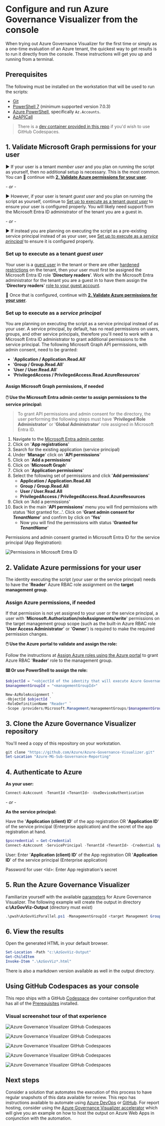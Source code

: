 
# Configure and run Azure Governance Visualizer from the console

When trying out Azure Governance Visualizer for the first time or simply as a one-time evaluation of an Azure tenant, the quickest way to get results is to run it directly from the console. These instructions will get you up and running from a terminal.

## Prerequisites

The following must be installed on the workstation that will be used to run the scripts:

- [Git](https://git-scm.com/downloads)
- [PowerShell 7](https://github.com/PowerShell/PowerShell#get-powershell) (minimum supported version 7.0.3)
- [Azure PowerShell](https://learn.microsoft.com/powershell/azure/install-azure-powershell), specifically `Az.Accounts`.
- [AzAPICall](https://github.com/JulianHayward/AzAPICall#get--set-azapicall-powershell-module)

> There is a [dev container provided in this repo](#using-github-codespaces-as-your-console) if you'd wish to use GitHub Codespaces.

## 1. Validate Microsoft Graph permissions for your user

:arrow_forward: If your user is a tenant _member user_ and you plan on running the script as yourself, then no additional setup is necessary. This is the most common. You can :arrow_down_small: continue with [**2. Validate Azure permissions for your user**](#2-validate-azure-permissions-for-your-user).

_- or -_

:arrow_forward: However, if your user is tenant _guest user_ and you plan on running the script as yourself, continue to [Set up to execute as a tenant _guest user_](#set-up-to-execute-as-a-tenant-guest-user) to ensure your user is configured properly. You will likely need support from the Microsoft Entra ID administrator of the tenant you are a guest in.

_- or -_

:arrow_forward: If instead you are planning on executing the script as a pre-existing service principal instead of as your user, see [Set up to execute as a _service principal_](#set-up-to-execute-as-a-service-principal) to ensure it is configured properly.

### Set up to execute as a tenant _guest user_

Your user is a [guest user](https://learn.microsoft.com/entra/fundamentals/users-default-permissions#compare-member-and-guest-default-permissions) in the tenant or there are other [hardened restrictions](https://learn.microsoft.com/entra/identity/users/users-restrict-guest-permissions) on the tenant, then your user must first be assigned the Microsoft Entra ID role '**Directory readers**'. Work with the Microsoft Entra administrator for the tenant you are a guest in to have them assign the '**Directory readers**' [role to your guest account](https://learn.microsoft.com/entra/identity/role-based-access-control/manage-roles-portal).

:arrow_down_small: Once that is configured, continue with [**2. Validate Azure permissions for your user**](#2-validate-azure-permissions-for-your-user).

### Set up to execute as a _service principal_

You are planning on executing the script as a service principal instead of as your user. A service principal, by default, has no read permissions on users, groups, and other service principals, therefore you'll need to work with a Microsoft Entra ID administrator to grant additional permissions to the service principal. The following Microsoft Graph API permissions, with admin consent, need to be granted:

- '**Application / Application.Read.All**'
- '**Group / Group.Read.All**'
- '**User / User.Read.All**'
- '**PrivilegedAccess / PrivilegedAccess.Read.AzureResources**'

#### Assign Microsoft Graph permissions, if needed

**:computer_mouse: Use the Microsoft Entra admin center to assign permissions to the service principal:**

> To grant API permissions and admin consent for the directory, the user performing the following steps must have '**Privileged Role Administrator**' or '**Global Administrator**' role assigned in Microsoft Entra ID.

1. Navigate to the [Microsoft Entra admin center](https://entra.microsoft.com/).
1. Click on '**App registrations**'
1. Search for the existing application (service principal)
1. Under '**Manage**' click on '**API permissions**'
1. Click on '**Add a permissions**'
1. Click on '**Microsoft Graph**'
1. Click on '**Application permissions**'
1. Select the following set of permissions and click '**Add permissions**'
   - **Application / Application.Read.All**
   - **Group / Group.Read.All**
   - **User / User.Read.All**
   - **PrivilegedAccess / PrivilegedAccess.Read.AzureResources**
1. Click on 'Add a permissions'
1. Back in the main '**API permissions**' menu you will find permissions with status 'Not granted for...'. Click on '**Grant admin consent for _TenantName_**' and confirm by click on '**Yes**'
   - Now you will find the permissions with status '**Granted for _TenantName_**'

Permissions and admin consent granted in Microsoft Entra ID for the service principal (App Registration):

![Permissions in Microsoft Entra ID](../img/aadpermissionsportal_4.jpg)

## 2. Validate Azure permissions for your user

The identity executing the script (your user or the service principal) needs to have the '**Reader**' Azure RBAC role assignment on the **target management group**.

### Assign Azure permissions, if needed

If that permission is not yet assigned to your user or the service principal, a user with '**Microsoft.Authorization/roleAssignments/write**' permissions on the target management group scope (such as the built-in Azure RBAC role '**User Access Administrator**' or '**Owner**') is required to make the required permission changes.

**:computer_mouse: Use the Azure portal to validate and assign the role:**

Follow the instructions at [Assign Azure roles using the Azure portal](https://learn.microsoft.com/azure/role-based-access-control/role-assignments-portal) to grant Azure RBAC '**Reader**' role to the management group.

**:keyboard: Or use PowerShell to assign the role:**

```powershell
$objectId = "<objectId of the identity that will execute Azure Governance Visualizer>"
$managementGroupId = "<managementGroupId>"

New-AzRoleAssignment `
-ObjectId $objectId `
-RoleDefinitionName "Reader" `
-Scope /providers/Microsoft.Management/managementGroups/$managementGroupId
```

## 3. Clone the Azure Governance Visualizer repository

You'll need a copy of this repository on your workstation.

```powershell
git clone "https://github.com/Azure/Azure-Governance-Visualizer.git"
Set-Location "Azure-MG-Sub-Governance-Reporting"
```

## 4. Authenticate to Azure

**As your user:**

```powershell
Connect-AzAccount -TenantId <TenantId> -UseDeviceAuthentication
```

_- or -_

**As the service principal:**

Have the '**Application (client) ID**' of the app registration OR '**Application ID**' of the service principal (Enterprise application) and the secret of the app registration at hand.

```powershell
$pscredential = Get-Credential
Connect-AzAccount -ServicePrincipal -TenantId <TenantId> -Credential $pscredential
```

User: Enter '**Application (client) ID**' of the App registration OR '**Application ID**' of the service principal (Enterprise application)

Password for user \<Id\>: Enter App registration's secret

## 5. Run the Azure Governance Visualizer

Familiarize yourself with the available [parameters](../README.md#parameters) for Azure Governance Visualizer. The following example will create the output in directory **c:\AzGovViz-Output** (directory must exist)

```powershell
.\pwsh\AzGovVizParallel.ps1 -ManagementGroupId <target Management Group Id> -OutputPath "c:\AzGovViz-Output"
```

## 6. View the results

Open the generated HTML in your default browser.

```powershell
Set-Location -Path "c:\AzGovViz-Output"
Get-ChildItem
Invoke-Item ".\AzGovViz*.html"
```

There is also a markdown version available as well in the output directory.

## Using GitHub Codespaces as your console

This repo ships with a GitHub [Codespace](https://docs.github.com/codespaces/getting-started/quickstart) dev container configuration that has all of the [Prerequisites](#prerequisites) installed.

### Visual screenshot tour of that experience

![Azure Governance Visualizer GitHub Codespaces](../img/codespaces0.png)

![Azure Governance Visualizer GitHub Codespaces](../img/codespaces1.png)

![Azure Governance Visualizer GitHub Codespaces](../img/codespaces2.png)

![Azure Governance Visualizer GitHub Codespaces](../img/codespaces3.png)

![Azure Governance Visualizer GitHub Codespaces](../img/codespaces4.png)

## Next steps

Consider a solution that automates the execution of this process to have regular snapshots of this data available for review. This repo has instructions available to automate using [Azure DevOps](azure-devops.md) or [GitHub](github.md). For report hosting, consider using the [Azure Governance Visualizer accelerator](https://github.com/Azure/Azure-Governance-Visualizer-Accelerator) which will give you an example on how to host the output on Azure Web Apps in conjunction with the automation.
